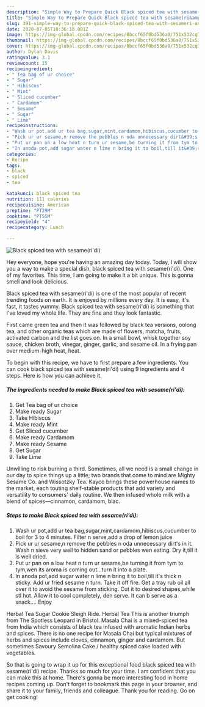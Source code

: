 ```yaml
---
description: "Simple Way to Prepare Quick Black spiced tea with sesame(ri&amp;#39;di)"
title: "Simple Way to Prepare Quick Black spiced tea with sesame(ri&amp;#39;di)"
slug: 391-simple-way-to-prepare-quick-black-spiced-tea-with-sesameri-and-39-di
date: 2020-07-05T10:36:18.881Z
image: https://img-global.cpcdn.com/recipes/8bccf65f0bd536a0/751x532cq70/black-spiced-tea-with-sesameridi-recipe-main-photo.jpg
thumbnail: https://img-global.cpcdn.com/recipes/8bccf65f0bd536a0/751x532cq70/black-spiced-tea-with-sesameridi-recipe-main-photo.jpg
cover: https://img-global.cpcdn.com/recipes/8bccf65f0bd536a0/751x532cq70/black-spiced-tea-with-sesameridi-recipe-main-photo.jpg
author: Dylan Davis
ratingvalue: 3.1
reviewcount: 15
recipeingredient:
- " Tea bag of ur choice"
- " Sugar"
- " Hibiscus"
- " Mint"
- " Sliced cucumber"
- " Cardamom"
- " Sesame"
- " Sugar"
- " Lime"
recipeinstructions:
- "Wash ur pot,add ur tea bag,sugar,mint,cardamom,hibiscus,cucumber to boil for 3 to 4 minutes. Filter n serve,add a drop of lemon juice"
- "Pick ur ur sesame,n remove the pebbles n oda unnecessary dirt&#39;s in it. Wash n sieve very well to hidden sand or pebbles wen eating. Dry it,till it is well dried."
- "Put ur pan on a low heat n turn ur sesame,be turning it from tym to tym,wen its aroma is coming out...turn it into a plate."
- "In anoda pot,add sugar water n lime n bring it to boil,till it&#39;s thick n sticky. Add ur fried sesame n turn. Take it off fire. Get a tray rub oil all over it to avoid the sesame from sticking. Cut it to desired shapes,while stl hot. Allow it to cool completely, den serve. It can b serve as a snack.... Enjoy"
categories:
- Recipe
tags:
- black
- spiced
- tea

katakunci: black spiced tea 
nutrition: 111 calories
recipecuisine: American
preptime: "PT29M"
cooktime: "PT55M"
recipeyield: "4"
recipecategory: Lunch

---
```



![Black spiced tea with sesame(ri&#39;di)](https://img-global.cpcdn.com/recipes/8bccf65f0bd536a0/751x532cq70/black-spiced-tea-with-sesameridi-recipe-main-photo.jpg)

Hey everyone, hope you're having an amazing day today. Today, I will show you a way to make a special dish, black spiced tea with sesame(ri&#39;di). One of my favorites. This time, I am going to make it a bit unique. This is gonna smell and look delicious.

Black spiced tea with sesame(ri&#39;di) is one of the most popular of recent trending foods on earth. It is enjoyed by millions every day. It is easy, it's fast, it tastes yummy. Black spiced tea with sesame(ri&#39;di) is something that I've loved my whole life. They are fine and they look fantastic.

First came green tea and then it was followed by black tea versions, oolong tea, and other organic teas which are made of flowers, matcha, fruits, activated carbon and the list goes on. In a small bowl, whisk together soy sauce, chicken broth, vinegar, ginger, garlic, and sesame oil. In a frying pan over medium-high heat, heat.


To begin with this recipe, we have to first prepare a few ingredients. You can cook black spiced tea with sesame(ri&#39;di) using 9 ingredients and 4 steps. Here is how you can achieve it.

<!--inarticleads1-->

##### The ingredients needed to make Black spiced tea with sesame(ri&#39;di):

1. Get  Tea bag of ur choice
1. Make ready  Sugar
1. Take  Hibiscus
1. Make ready  Mint
1. Get  Sliced cucumber
1. Make ready  Cardamom
1. Make ready  Sesame
1. Get  Sugar
1. Take  Lime


Unwilling to risk burning a third. Sometimes, all we need is a small change in our day to spice things up a little; two brands that come to mind are Mighty Sesame Co. and Wissotzky Tea. Kayco brings these powerhouse names to the market, each touting shelf-stable products that add variety and versatility to consumers&#39; daily routine. We then infused whole milk with a blend of spices—cinnamon, cardamom, blac. 

<!--inarticleads2-->

##### Steps to make Black spiced tea with sesame(ri&#39;di):

1. Wash ur pot,add ur tea bag,sugar,mint,cardamom,hibiscus,cucumber to boil for 3 to 4 minutes. Filter n serve,add a drop of lemon juice
1. Pick ur ur sesame,n remove the pebbles n oda unnecessary dirt&#39;s in it. Wash n sieve very well to hidden sand or pebbles wen eating. Dry it,till it is well dried.
1. Put ur pan on a low heat n turn ur sesame,be turning it from tym to tym,wen its aroma is coming out...turn it into a plate.
1. In anoda pot,add sugar water n lime n bring it to boil,till it&#39;s thick n sticky. Add ur fried sesame n turn. Take it off fire. Get a tray rub oil all over it to avoid the sesame from sticking. Cut it to desired shapes,while stl hot. Allow it to cool completely, den serve. It can b serve as a snack.... Enjoy


Herbal Tea Sugar Cookie Sleigh Ride. Herbal Tea This is another triumph from The Spotless Leopard in Bristol. Masala Chai is a mixed-spiced tea from India which consists of black tea infused with aromatic Indian herbs and spices. There is no one recipe for Masala Chai but typical mixtures of herbs and spices include cloves, cinnamon, ginger and cardamom. But sometimes Savoury Semolina Cake / healthy spiced cake loaded with vegetables. 

So that is going to wrap it up for this exceptional food black spiced tea with sesame(ri&#39;di) recipe. Thanks so much for your time. I am confident that you can make this at home. There's gonna be more interesting food in home recipes coming up. Don't forget to bookmark this page in your browser, and share it to your family, friends and colleague. Thank you for reading. Go on get cooking!
